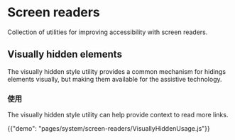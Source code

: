 # Screen readers

<p class="description">Collection of utilities for improving accessibility with screen readers.</p>

## Visually hidden elements

The visually hidden style utility provides a common mechanism for hidings elements visually, but making them available for the assistive technology.

### 使用

The visually hidden style utility can help provide context to read more links.

{{"demo": "pages/system/screen-readers/VisuallyHiddenUsage.js"}}
